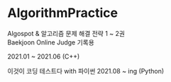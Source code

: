 # AlgorithmPractice

Algospot & 알고리즘 문제 해결 전략 1 ~ 2권    
Baekjoon Online Judge 기록용    

2021.01 ~ 2021.06 (C++)    

이것이 코딩 테스트다 with 파이썬
2021.08 ~ ing (Python)
